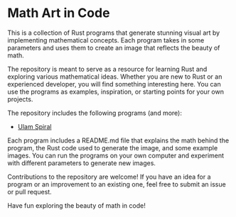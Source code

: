 # Math Art in Code

This is a collection of Rust programs that generate stunning visual art by implementing mathematical concepts. Each program takes in some parameters and uses them to create an image that reflects the beauty of math.

The repository is meant to serve as a resource for learning Rust and exploring various mathematical ideas. Whether you are new to Rust or an experienced developer, you will find something interesting here. You can use the programs as examples, inspiration, or starting points for your own projects.

The repository includes the following programs (and more):
 - [Ulam Spiral](./ulam-spiral)
 
Each program includes a README.md file that explains the math behind the program, the Rust code used to generate the image, and some example images. You can run the programs on your own computer and experiment with different parameters to generate new images.

Contributions to the repository are welcome! If you have an idea for a program or an improvement to an existing one, feel free to submit an issue or pull request.

Have fun exploring the beauty of math in code!
